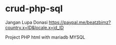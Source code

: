 # crud-php-sql
Jangan Lupa Donasi
https://paypal.me/beatzbimz?country.x=ID&locale.x=id_ID

Project PHP html with mariadb MYSQL
